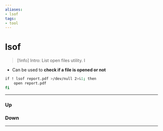 ```yaml
---
aliases:
- lsof
tags:
- tool
---
```

# lsof
> [!info] Intro: 
> List open files utility. I

- Can be used to **check if a file is opened or not**
```bash
if ! lsof report.pdf >/dev/null 2>&1; then
	open report.pdf 
fi
```
***
### Up
### Down
***